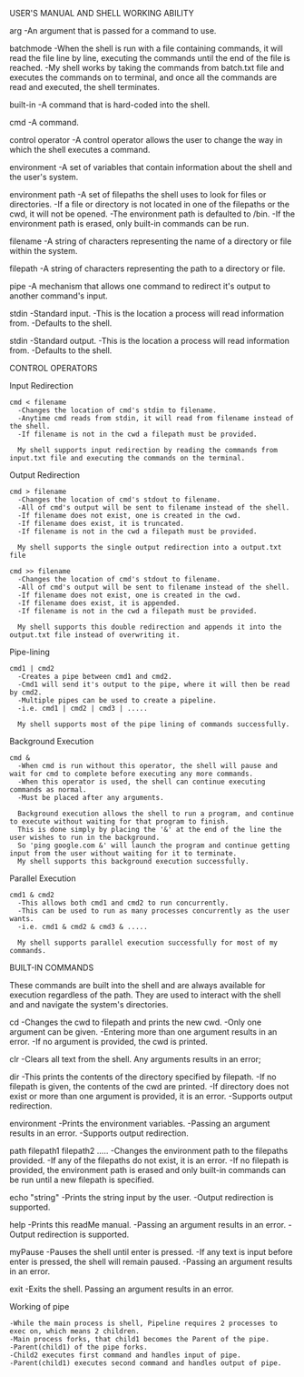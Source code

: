 USER'S MANUAL AND SHELL WORKING ABILITY

arg
  -An argument that is passed for a command to use.

batchmode
  -When the shell is run with a file containing commands, it will read the file line by line, executing the commands until the end of the file is reached.
  -My shell works by taking the commands from batch.txt file and executes the commands on to terminal,
    and once all the commands are read and executed, the shell terminates.

built-in
  -A command that is hard-coded into the shell.

cmd
  -A command.

control operator
  -A control operator allows the user to change the way in which the shell executes a command.

environment
  -A set of variables that contain information about the shell and the user's system.

environment path
  -A set of filepaths the shell uses to look for files or directories.
  -If a file or directory is not located in one of the filepaths or the cwd, it will not be opened.
  -The environment path is defaulted to /bin.
  -If the environment path is erased, only built-in commands can be run.

filename
  -A string of characters representing the name of a directory or file within the system.

filepath
  -A string of characters representing the path to a directory or file.

pipe
  -A mechanism that allows one command to redirect it's output to another command's input.

stdin
  -Standard input.
  -This is the location a process will read information from.
  -Defaults to the shell.

stdin
  -Standard output.
  -This is the location a process will read information from.
  -Defaults to the shell.

CONTROL OPERATORS

  Input Redirection

    cmd < filename
      -Changes the location of cmd's stdin to filename.
      -Anytime cmd reads from stdin, it will read from filename instead of the shell.
      -If filename is not in the cwd a filepath must be provided.

      My shell supports input redirection by reading the commands from input.txt file and executing the commands on the terminal. 

  Output Redirection

    cmd > filename
      -Changes the location of cmd's stdout to filename.
      -All of cmd's output will be sent to filename instead of the shell.
      -If filename does not exist, one is created in the cwd.
      -If filename does exist, it is truncated.
      -If filename is not in the cwd a filepath must be provided.

      My shell supports the single output redirection into a output.txt file

    cmd >> filename
      -Changes the location of cmd's stdout to filename.
      -All of cmd's output will be sent to filename instead of the shell.
      -If filename does not exist, one is created in the cwd.
      -If filename does exist, it is appended.
      -If filename is not in the cwd a filepath must be provided.

      My shell supports this double redirection and appends it into the output.txt file instead of overwriting it.

  Pipe-lining

    cmd1 | cmd2
      -Creates a pipe between cmd1 and cmd2.
      -Cmd1 will send it's output to the pipe, where it will then be read by cmd2.
      -Multiple pipes can be used to create a pipeline.
      -i.e. cmd1 | cmd2 | cmd3 | .....

      My shell supports most of the pipe lining of commands successfully.

  Background Execution

    cmd &
      -When cmd is run without this operator, the shell will pause and wait for cmd to complete before executing any more commands.
      -When this operator is used, the shell can continue executing commands as normal.
      -Must be placed after any arguments.
      
      Background execution allows the shell to run a program, and continue to execute without waiting for that program to finish.
      This is done simply by placing the '&' at the end of the line the user wishes to run in the background.  
      So 'ping google.com &' will launch the program and continue getting input from the user without waiting for it to terminate.
      My shell supports this background execution successfully.

  Parallel Execution

    cmd1 & cmd2
      -This allows both cmd1 and cmd2 to run concurrently.
      -This can be used to run as many processes concurrently as the user wants.
      -i.e. cmd1 & cmd2 & cmd3 & .....

      My shell supports parallel execution successfully for most of my commands.


BUILT-IN COMMANDS

  These commands are built into the shell and are always available for execution regardless of the path.
  They are used to interact with the shell and and navigate the system's directories.

  cd
    -Changes the cwd to filepath and prints the new cwd.
    -Only one argument can be given. 
    -Entering more than one argument results in an error.
    -If no argument is provided, the cwd is printed.

  clr
    -Clears all text from the shell. Any arguments results in an error;

  dir
    -This prints the contents of the directory specified by filepath.
    -If no filepath is given, the contents of the cwd are printed.
    -If directory does not exist or more than one argument is provided, it is an error.
    -Supports output redirection.

  environment
    -Prints the environment variables.
    -Passing an argument results in an error.
    -Supports output redirection.

  path filepath1 filepath2 .....
    -Changes the environment path to the filepaths provided. 
    -If any of the filepaths do not exist, it is an error.
    -If no filepath is provided, the environment path is erased and only built-in commands can be run until a new filepath is specified.

  echo "string"
    -Prints the string input by the user.
    -Output redirection is supported.

  help
    -Prints this readMe manual.
    -Passing an argument results in an error.
    -Output redirection is supported.

  myPause
    -Pauses the shell until enter is pressed. 
    -If any text is input before enter is pressed, the shell will remain paused.
    -Passing an argument results in an error.

  exit
    -Exits the shell. Passing an argument results in an error.

  
  Working of pipe

    -While the main process is shell, Pipeline requires 2 processes to exec on, which means 2 children.
    -Main process forks, that child1 becomes the Parent of the pipe.
    -Parent(child1) of the pipe forks. 
    -Child2 executes first command and handles input of pipe.
    -Parent(child1) executes second command and handles output of pipe.